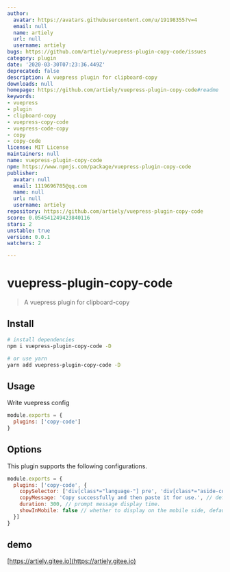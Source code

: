 ```yaml
---
author:
  avatar: https://avatars.githubusercontent.com/u/19198355?v=4
  email: null
  name: artiely
  url: null
  username: artiely
bugs: https://github.com/artiely/vuepress-plugin-copy-code/issues
category: plugin
date: '2020-03-30T07:23:36.449Z'
deprecated: false
description: A vuepress plugin for clipboard-copy
downloads: null
homepage: https://github.com/artiely/vuepress-plugin-copy-code#readme
keywords:
- vuepress
- plugin
- clipboard-copy
- vuepress-copy-code
- vuepress-code-copy
- copy
- copy-code
license: MIT License
maintainers: null
name: vuepress-plugin-copy-code
npm: https://www.npmjs.com/package/vuepress-plugin-copy-code
publisher:
  avatar: null
  email: 1119696785@qq.com
  name: null
  url: null
  username: artiely
repository: https://github.com/artiely/vuepress-plugin-copy-code
score: 0.054541249423840116
stars: 2
unstable: true
version: 0.0.1
watchers: 2

---
```


# vuepress-plugin-copy-code

> A vuepress plugin for clipboard-copy

## Install

``` bash
# install dependencies
npm i vuepress-plugin-copy-code -D

# or use yarn
yarn add vuepress-plugin-copy-code -D
```

## Usage

Write vuepress config

``` javascript
module.exports = {
  plugins: ['copy-code']
}
```

## Options

This plugin supports the following configurations.

``` javascript
module.exports = {
  plugins: ['copy-code', {
    copySelector: ['div[class*="language-"] pre', 'div[class*="aside-code"] aside'], // String or Array
    copyMessage: 'Copy successfully and then paste it for use.', // default is 'Copy successfully and then paste it for use.'
    duration: 300, // prompt message display time.
    showInMobile: false // whether to display on the mobile side, default: false.
  }]
}
```
## demo
[https://artiely.gitee.io](https://artiely.gitee.io)

